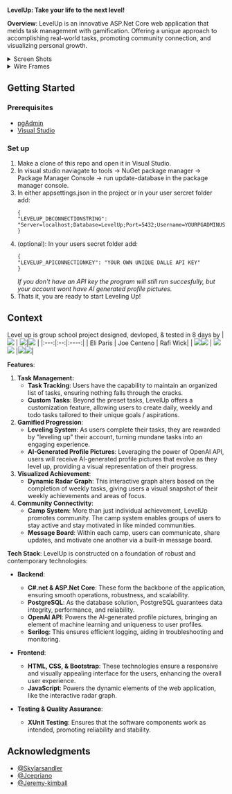 **LevelUp: Take your life to the next level!**

**Overview**: LevelUp is an innovative ASP.Net Core web application that melds task management with gamification. Offering a unique approach to accomplishing real-world tasks, promoting community connection, and visualizing personal growth.
<details><summary>Screen Shots</summary>
<img width="500" height="250" alt="image" src="https://github.com/Eli-J-Paris/LevelUp/assets/130601227/c139e175-a197-448c-a219-e184646eff51"> <img width="500" height="250" alt="image" src="https://github.com/Eli-J-Paris/LevelUp/assets/130601227/8a0ba21b-ba22-47e3-aa4f-259c9f1e5424">
</details>

<details><summary>Wire Frames</summary>
<img width="500" height="250" alt="image" src="https://github.com/Eli-J-Paris/LevelUp/assets/41969516/fa1cc62a-e219-4c94-92ba-a1d07154e868">
<img width="500" height="250" alt="image" src="https://github.com/Eli-J-Paris/LevelUp/assets/41969516/41d3fc36-9d75-4429-94b5-53a35ccb6115">
<img width="500" height="250" alt="image" src="https://github.com/Eli-J-Paris/LevelUp/assets/41969516/e34e39d9-e434-41a5-afe7-d35204fbd529">
</details>


## Getting Started

### Prerequisites
* [pgAdmin](https://www.pgadmin.org/)
* [Visual Studio](https://visualstudio.microsoft.com/)

### Set up
1. Make a clone of this repo and open it in Visual Studio.
2. In visual studio naviagate to tools -> NuGet package manager -> Package Manager Console -> run update-database in the package manager console.
3. In either appsettings.json in the project or in your user sercret folder add:
   ```
   {
   "LEVELUP_DBCONNECTIONSTRING": "Server=localhost;Database=LevelUp;Port=5432;Username=YOURPGADMINUSERNAME;Password=YOURPGADMINPASSWORD",
   }
   ```
4. (optional): In your users secret folder add:
   ```
   {
   "LEVELUP_APICONNECTIONKEY": "YOUR OWN UNIQUE DALLE API KEY"
   }
   ```
    *If you don't have an API key the program will still run succesfully, but your account wont have AI generated profile pictures.*   
5. Thats it, you are ready to start Leveling Up!

## Context
Level up is group school project designed, devloped, & tested in 8 days by
| <img src="https://github.com/Eli-J-Paris.png?">    | <img src="https://github.com/Joe10111.png?">|<img src="https://github.com/RafiWick.png?"> |
|:---:|:--:|:----:|
| Eli Paris | Joe Centeno | Rafi Wick|
|  <a href="https://www.linkedin.com/in/eli-paris-96902a285/"><img src="https://img.shields.io/badge/LinkedIn-0077B5?style=for-the-badge&logo=linkedin&logoColor=white"></img></a><a href="https://github.com/Eli-J-Paris"><img src="https://img.shields.io/badge/GitHub-100000?style=for-the-badge&logo=github&logoColor=white"></img></a>              |   <a href="https://www.linkedin.com/in/joe-centeno/"><img src="https://img.shields.io/badge/LinkedIn-0077B5?style=for-the-badge&logo=linkedin&logoColor=white"></img></a><a href="https://github.com/joe10111"><img src="https://img.shields.io/badge/GitHub-100000?style=for-the-badge&logo=github&logoColor=white"></img></a>            |<a href="https://www.linkedin.com/in/raphael-wick-285489197/"><img src="https://img.shields.io/badge/LinkedIn-0077B5?style=for-the-badge&logo=linkedin&logoColor=white"></img></a><a href="https://github.com/RafiWick"><img src="https://img.shields.io/badge/GitHub-100000?style=for-the-badge&logo=github&logoColor=white"></img></a>|

**Features**:
1. **Task Management:**
    - **Task Tracking**: Users have the capability to maintain an organized list of tasks, ensuring nothing falls through the cracks.
    - **Custom Tasks**: Beyond the preset tasks, LevelUp offers a customization feature, allowing users to create daily, weekly and todo tasks tailored to their unique goals / aspirations.
2. **Gamified Progression**:
    - **Leveling System**: As users complete their tasks, they are rewarded by "leveling up" their account, turning mundane tasks into an engaging experience.
    - **AI-Generated Profile Pictures**: Leveraging the power of OpenAI API, users will receive AI-generated profile pictures that evolve as they level up, providing a visual representation of their progress.
3. **Visualized Achievement**:
    - **Dynamic Radar Graph**: This interactive graph alters based on the completion of weekly tasks, giving users a visual snapshot of their weekly achievements and areas of focus.
4. **Community Connectivity**:
    - **Camp System**: More than just individual achievement, LevelUp promotes community. The camp system enables groups of users to stay active and stay motivated in like minded communities. 
    - **Message Board**: Within each camp, users can communicate, share updates, and motivate one another via a built-in message board.

**Tech Stack**: LevelUp is constructed on a foundation of robust and contemporary technologies:
- **Backend**:
    - **C#.net & ASP.Net Core**: These form the backbone of the application, ensuring smooth operations, robustness, and scalability.
    - **PostgreSQL**: As the database solution, PostgreSQL guarantees data integrity, performance, and reliability.
    - **OpenAI API**: Powers the AI-generated profile pictures, bringing an element of machine learning and uniqueness to user profiles.
    - **Serilog**: This ensures efficient logging, aiding in troubleshooting and monitoring.
    
- **Frontend**:
    - **HTML, CSS, & Bootstrap**: These technologies ensure a responsive and visually appealing interface for the users, enhancing the overall user experience.
    - **JavaScript**: Powers the dynamic elements of the web application, like the interactive radar graph.
    
- **Testing & Quality Assurance**:
    - **XUnit Testing**: Ensures that the software components work as intended, promoting reliability and stability.

## Acknowledgments
- [@Skylarsandler](https://github.com/skylarbsandler)
- [@Jcepriano](https://github.com/jcepriano)
- [@Jeremy-kimball](https://github.com/jeremy-kimball)


